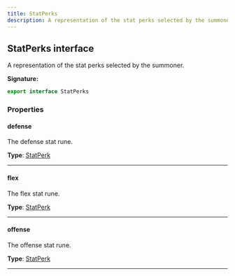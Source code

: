 ```yaml
---
title: StatPerks
description: A representation of the stat perks selected by the summoner.
---
```


## StatPerks interface

A representation of the stat perks selected by the summoner.

**Signature:**

```ts
export interface StatPerks 
```

### Properties

#### defense

The defense stat rune.



**Type**: [StatPerk](/api/interfaces/statperk)

---

#### flex

The flex stat rune.



**Type**: [StatPerk](/api/interfaces/statperk)

---

#### offense

The offense stat rune.



**Type**: [StatPerk](/api/interfaces/statperk)

---

